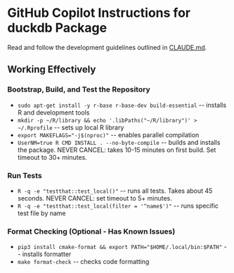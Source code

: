 # GitHub Copilot Instructions for duckdb Package

Read and follow the development guidelines outlined in [CLAUDE.md](../CLAUDE.md).

## Working Effectively

### Bootstrap, Build, and Test the Repository

- `sudo apt-get install -y r-base r-base-dev build-essential` -- installs R and development tools
- `mkdir -p ~/R/library && echo '.libPaths("~/R/library")' > ~/.Rprofile` -- sets up local R library
- `export MAKEFLAGS="-j$(nproc)"` -- enables parallel compilation
- `UserNM=true R CMD INSTALL . --no-byte-compile` -- builds and installs the package. NEVER CANCEL: takes 10-15 minutes on first build. Set timeout to 30+ minutes.

### Run Tests

- `R -q -e "testthat::test_local()"` -- runs all tests. Takes about 45 seconds. NEVER CANCEL: set timeout to 5+ minutes.
- `R -q -e "testthat::test_local(filter = '^name$')"` -- runs specific test file by name

### Format Checking (Optional - Has Known Issues)

- `pip3 install cmake-format && export PATH="$HOME/.local/bin:$PATH"` -- installs formatter
- `make format-check` -- checks code formatting
